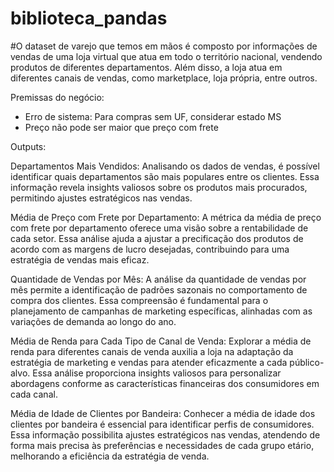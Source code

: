 # biblioteca_pandas

#O dataset de varejo que temos em mãos é composto por informações de vendas de uma loja virtual que atua em todo o território nacional, vendendo produtos de diferentes departamentos. Além disso, a loja atua em diferentes canais de vendas, como marketplace, loja própria, entre outros.

Premissas do negócio:
- Erro de sistema: Para compras sem UF, considerar estado MS
- Preço não pode ser maior que preço com frete

Outputs:

Departamentos Mais Vendidos:
Analisando os dados de vendas, é possível identificar quais departamentos são mais populares entre os clientes. Essa informação revela insights valiosos sobre os produtos mais procurados, permitindo ajustes estratégicos nas vendas.

Média de Preço com Frete por Departamento:
A métrica da média de preço com frete por departamento oferece uma visão sobre a rentabilidade de cada setor. Essa análise ajuda a ajustar a precificação dos produtos de acordo com as margens de lucro desejadas, contribuindo para uma estratégia de vendas mais eficaz.

Quantidade de Vendas por Mês:
A análise da quantidade de vendas por mês permite a identificação de padrões sazonais no comportamento de compra dos clientes. Essa compreensão é fundamental para o planejamento de campanhas de marketing específicas, alinhadas com as variações de demanda ao longo do ano.

Média de Renda para Cada Tipo de Canal de Venda:
Explorar a média de renda para diferentes canais de venda auxilia a loja na adaptação da estratégia de marketing e vendas para atender eficazmente a cada público-alvo. Essa análise proporciona insights valiosos para personalizar abordagens conforme as características financeiras dos consumidores em cada canal.

Média de Idade de Clientes por Bandeira:
Conhecer a média de idade dos clientes por bandeira é essencial para identificar perfis de consumidores. Essa informação possibilita ajustes estratégicos nas vendas, atendendo de forma mais precisa às preferências e necessidades de cada grupo etário, melhorando a eficiência da estratégia de venda.
